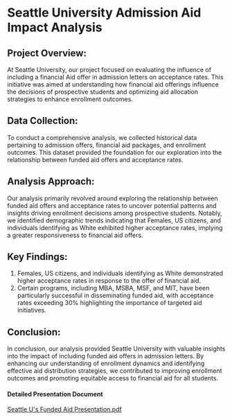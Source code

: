 # Seattle University Admission Aid Impact Analysis

## Project Overview:
At Seattle University, our project focused on evaluating the influence of including a financial Aid offer in admission letters on acceptance rates. This initiative was aimed at understanding how financial aid offerings influence the decisions of prospective students and optimizing aid allocation strategies to enhance enrollment outcomes.

## Data Collection:
To conduct a comprehensive analysis, we collected historical data pertaining to admission offers, financial aid packages, and enrollment outcomes. This dataset provided the foundation for our exploration into the relationship between funded aid offers and acceptance rates.

## Analysis Approach:
Our analysis primarily revolved around exploring the relationship between funded aid offers and acceptance rates to uncover potential patterns and insights driving enrollment decisions among prospective students. Notably, we identified demographic trends indicating that Females, US citizens, and individuals identifying as White exhibited higher acceptance rates, implying a greater responsiveness to financial aid offers.

## Key Findings:
1. Females, US citizens, and individuals identifying as White demonstrated higher acceptance rates in response to the offer of financial aid.
2. Certain programs, including MBA, MSBA, MSF, and MIT, have been particularly successful in disseminating funded aid, with acceptance rates exceeding 30% highlighting the importance of targeted aid initiatives.

## Conclusion:
In conclusion, our analysis provided Seattle University with valuable insights into the impact of including funded aid offers in admission letters. By enhancing our understanding of enrollment dynamics and identifying effective aid distribution strategies, we contributed to improving enrollment outcomes and promoting equitable access to financial aid for all students.

#### Detailed Presentation Document
[Seattle U's Funded Aid Presentation.pdf](https://github.com/srimallipudi/Admission-Aid-Impact-Analysis-at-Seattle-University/files/14794602/Seattle.U.s.Funded.Aid.Presentation.pdf)
